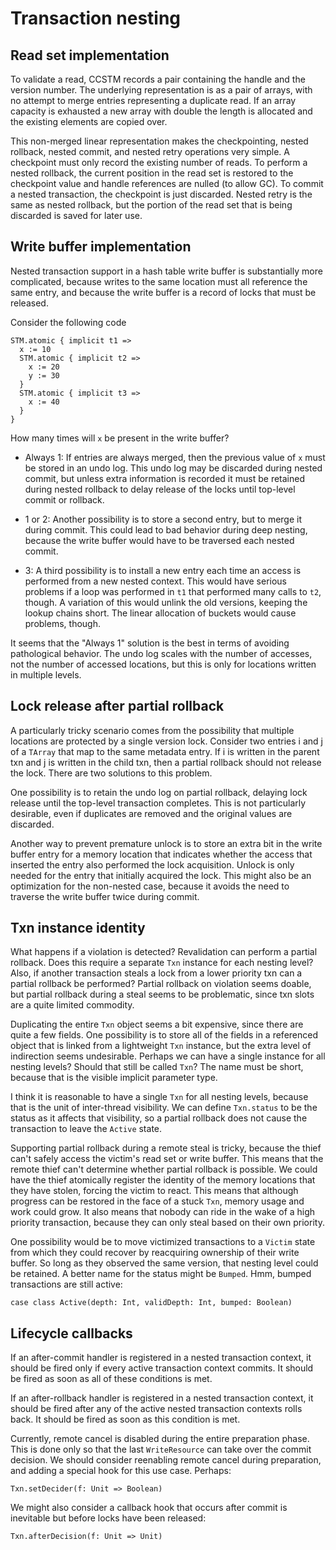 # Transaction nesting

## Read set implementation

To validate a read, CCSTM records a pair containing the handle and
the version number.  The underlying representation is as a pair of
arrays, with no attempt to merge entries representing a duplicate read.
If an array capacity is exhausted a new array with double the length is
allocated and the existing elements are copied over.

This non-merged linear representation makes the checkpointing, nested
rollback, nested commit, and nested retry operations very simple.
A checkpoint must only record the existing number of reads.  To perform
a nested rollback, the current position in the read set is restored to
the checkpoint value and handle references are nulled (to allow GC).
To commit a nested transaction, the checkpoint is just discarded.
Nested retry is the same as nested rollback, but the portion of the read
set that is being discarded is saved for later use.

## Write buffer implementation

Nested transaction support in a hash table write buffer is substantially
more complicated, because writes to the same location must all reference
the same entry, and because the write buffer is a record of locks that
must be released.

Consider the following code

    STM.atomic { implicit t1 =>
      x := 10
      STM.atomic { implicit t2 =>
        x := 20
        y := 30
      }
      STM.atomic { implicit t3 =>
        x := 40
      }
    }

How many times will `x` be present in the write buffer?

* Always 1: If entries are always merged, then the previous value of
  `x` must be stored in an undo log.  This undo log may be discarded
  during nested commit, but unless extra information is recorded it must
  be retained during nested rollback to delay release of the locks until
  top-level commit or rollback.

* 1 or 2: Another possibility is to store a second entry, but to merge it
  during commit.  This could lead to bad behavior during deep nesting,
  because the write buffer would have to be traversed each nested commit.

* 3: A third possibility is to install a new entry each time an access
  is performed from a new nested context.  This would have serious
  problems if a loop was performed in `t1` that performed many calls to
  `t2`, though.  A variation of this would unlink the old versions,
  keeping the lookup chains short.  The linear allocation of buckets
  would cause problems, though.

It seems that the "Always 1" solution is the best in terms of avoiding
pathological behavior.  The undo log scales with the number of accesses,
not the number of accessed locations, but this is only for locations
written in multiple levels.

## Lock release after partial rollback

A particularly tricky scenario comes from the possibility that multiple
locations are protected by a single version lock.  Consider two entries
i and j of a `TArray` that map to the same metadata entry.  If i is
written in the parent txn and j is written in the child txn, then a
partial rollback should not release the lock.  There are two solutions to this
problem.

One possibility is to retain the undo log on partial rollback, delaying lock
release until the top-level transaction completes.  This is not particularly
desirable, even if duplicates are removed and the original values are
discarded.

Another way to prevent premature unlock is to store an extra bit in
the write buffer entry for a memory location that indicates whether
the access that inserted the entry also performed the lock acquisition.
Unlock is only needed for the entry that initially acquired the lock.
This might also be an optimization for the non-nested case, because it
avoids the need to traverse the write buffer twice during commit.

## Txn instance identity

What happens if a violation is detected?  Revalidation can perform a
partial rollback.  Does this require a separate `Txn` instance for each
nesting level?  Also, if another transaction steals a lock from a lower
priority txn can a partial rollback be performed?  Partial rollback on
violation seems doable, but partial rollback during a steal seems to be
problematic, since txn slots are a quite limited commodity.

Duplicating the entire `Txn` object seems a bit expensive, since there
are quite a few fields.  One possibility is to store all of the fields
in a referenced object that is linked from a lightweight `Txn` instance,
but the extra level of indirection seems undesirable.  Perhaps we can have
a single instance for all nesting levels?  Should that still be called
`Txn`?  The name must be short, because that is the visible implicit
parameter type.

I think it is reasonable to have a single `Txn` for all nesting levels,
because that is the unit of inter-thread visibility.  We can define
`Txn.status` to be the status as it affects that visibility, so a partial
rollback does not cause the transaction to leave the `Active` state.

Supporting partial rollback during a remote steal is tricky, because
the thief can't safely access the victim's read set or write buffer.
This means that the remote thief can't determine whether partial rollback
is possible.  We could have the thief atomically register the identity of
the memory locations that they have stolen, forcing the victim to react.
This means that although progress can be restored in the face of a stuck
`Txn`, memory usage and work could grow.  It also means that nobody can
ride in the wake of a high priority transaction, because they can only
steal based on their own priority.

One possibility would be to move victimized transactions to a `Victim` state
from which they could recover by reacquiring ownership of their write buffer.
So long as they observed the same version, that nesting level could be
retained.  A better name for the status might be `Bumped`.  Hmm, bumped
transactions are still active:

    case class Active(depth: Int, validDepth: Int, bumped: Boolean)

## Lifecycle callbacks

If an after-commit handler is registered in a nested transaction context,
it should be fired only if every active transaction context commits.
It should be fired as soon as all of these conditions is met.

If an after-rollback handler is registered in a nested transaction
context, it should be fired after any of the active nested transaction
contexts rolls back.  It should be fired as soon as this condition is met.

Currently, remote cancel is disabled during the entire preparation phase.
This is done only so that the last `WriteResource` can take over the
commit decision.  We should consider reenabling remote cancel during
preparation, and adding a special hook for this use case.  Perhaps:

    Txn.setDecider(f: Unit => Boolean)

We might also consider a callback hook that occurs after commit is
inevitable but before locks have been released:

    Txn.afterDecision(f: Unit => Unit)
